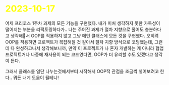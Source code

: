 # <span style="color:yellow">2023-10-17</span>
어제 프리코스 1주차 과제의 모든 기능을 구현했다.
내가 미처 생각하지 못한 가독성이 떨어지는 부분을 리팩토링하다가.. 나는 주어진 과제가 절차 지향으로 풀어도 충분하다고 생각해서 OOP를 적용하지 않고 그냥 메인 클래스에 모든 것을 구현했다. 오히려 OOP를 적용하면 프로젝트가 복잡해질 것 같아서 절차 지향 방식으로 코딩했는데, 그런데 다 완성하고나서 생각해보니까, 만약 이 프로젝트가 나 혼자 개발하는 게 아니라 협업 프로젝트거나 나중에 재사용이 되는 코드였다면, OOP가 더 유리할 수도 있겠다고 생각이 든다.

그래서 클래스를 일단 나누는것에서부터 시작해서 OOP적 관점을 조금씩 넣어보려고 한다.. 뭐든 내게 도움이 될테니!
